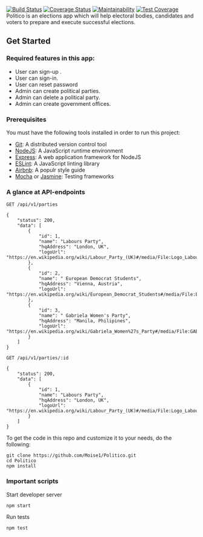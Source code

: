 [![Build Status](https://travis-ci.com/Moise1/Politico.svg?branch=develop)](https://travis-ci.com/Moise1/Politico)
[![Coverage Status](https://coveralls.io/repos/github/Moise1/Politico/badge.svg?branch=develop)](https://coveralls.io/github/Moise1/Politico?branch=develop)
[![Maintainability](https://api.codeclimate.com/v1/badges/a99a88d28ad37a79dbf6/maintainability)](https://codeclimate.com/github/codeclimate/codeclimate/maintainability)
[![Test Coverage](https://api.codeclimate.com/v1/badges/a99a88d28ad37a79dbf6/test_coverage)](https://codeclimate.com/github/codeclimate/codeclimate/test_coverage)
Politico is an elections app which will help electoral bodies, candidates and voters to prepare and execute successful elections.

## Get Started 

###  Required features in this app: 

* User  can sign-up .<br/>
* User can sign-in.<br/>
* User can reset password<br/>
* Admin  can create political parties.<br/>
* Admin  can delete a political party.<br/>
* Admin  can create government offices.




### Prerequisites 
You must have the following tools installed in order to run this project: <br/>

* [Git](https://git-scm.com/book/en/v2/Getting-Started-Installing-Git): A distributed version control tool 
* [NodeJS](https://nodejs.org/en/): A  JavaScript runtime environment<br/>
* [Express](https://expressjs.com/): A web application framework for NodeJS <br/>
* [ESLint](https://eslint.org/): A JavaScript linting library <br/>
* [Airbnb](https://github.com/airbnb/javascript): A populr style guide<br/>
* [Mocha](https://mochajs.org/) or [Jasmine](https://jasmine.github.io/): Testing frameworks

### A glance at API-endpoints 

`GET /api/v1/parties`<br/>
```
{
    "status": 200,
    "data": [
        {
            "id": 1,
            "name": "Labours Party",
            "hqAddress": "London, UK",
            "logoUrl": "https://en.wikipedia.org/wiki/Labour_Party_(UK)#/media/File:Logo_Labour_Party.svg"
        },
        {
            "id": 2,
            "name": " European Democrat Students",
            "hqAddress": "Vienna, Austria",
            "logoUrl": "https://en.wikipedia.org/wiki/European_Democrat_Students#/media/File:European_Democrat_Students_logo.jpg"
        },
        {
            "id": 3,
            "name": " Gabriela Women's Party",
            "hqAddress": "Manila, Philipines",
            "logoUrl": "https://en.wikipedia.org/wiki/Gabriela_Women%27s_Party#/media/File:GABRIELA_Women%27s_Party_(logo).jpg"
        }
    ]
}
```

`GET /api/v1/parties/:id` <br/>
``` 
{
    "status": 200,
    "data": [
        {
            "id": 1,
            "name": "Labours Party",
            "hqAddress": "London, UK",
            "logoUrl": "https://en.wikipedia.org/wiki/Labour_Party_(UK)#/media/File:Logo_Labour_Party.svg"
        }
    ]
}
```
To get the code in this repo and customize it to your needs, do the following:<br/> 

```
git clone https://github.com/Moise1/Politico.git
cd Politico
npm install

```
### Important scripts 


Start developer server 

`npm start`

Run tests 

`npm test`




